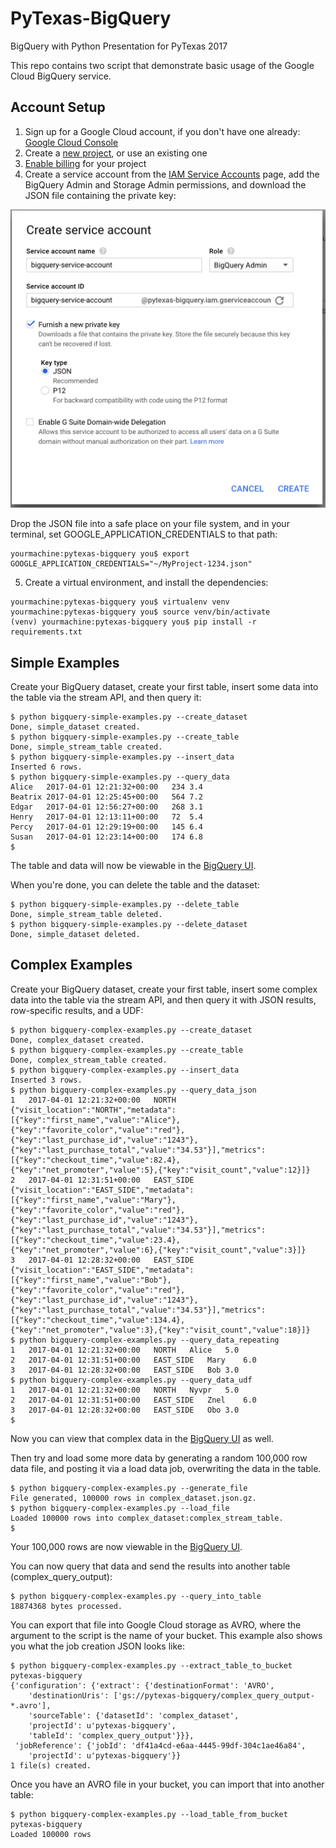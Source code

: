 # PyTexas-BigQuery
BigQuery with Python Presentation for PyTexas 2017

This repo contains two script that demonstrate basic usage of the Google Cloud BigQuery service.

## Account Setup

1. Sign up for a Google Cloud account, if you don't have one already: [Google Cloud Console](https://console.cloud.google.com/)
2. Create a [new project](https://console.cloud.google.com/cloud-resource-manager), or use an existing one
3. [Enable billing](https://support.google.com/cloud/answer/6293499#enable-billing) for your project
4. Create a service account from the [IAM Service Accounts](https://console.cloud.google.com/iam-admin/serviceaccounts/project) page, add the BigQuery Admin and Storage Admin permissions, and download the JSON file containing the private key:

![IAM Service Account Screen](/images/iam_add_service_account.png?raw=true)

Drop the JSON file into a safe place on your file system, and in your terminal, set GOOGLE_APPLICATION_CREDENTIALS to that path:

```
yourmachine:pytexas-bigquery you$ export GOOGLE_APPLICATION_CREDENTIALS="~/MyProject-1234.json"
```

5.  Create a virtual environment, and install the dependencies:

```
yourmachine:pytexas-bigquery you$ virtualenv venv
yourmachine:pytexas-bigquery you$ source venv/bin/activate
(venv) yourmachine:pytexas-bigquery you$ pip install -r requirements.txt
```

## Simple Examples

Create your BigQuery dataset, create your first table, insert some data into the table via the stream API, and then query it:

```
$ python bigquery-simple-examples.py --create_dataset
Done, simple_dataset created.
$ python bigquery-simple-examples.py --create_table
Done, simple_stream_table created.
$ python bigquery-simple-examples.py --insert_data
Inserted 6 rows.
$ python bigquery-simple-examples.py --query_data
Alice	2017-04-01 12:21:32+00:00	234	3.4
Beatrix	2017-04-01 12:25:45+00:00	564	7.2
Edgar	2017-04-01 12:56:27+00:00	268	3.1
Henry	2017-04-01 12:13:11+00:00	72	5.4
Percy	2017-04-01 12:29:19+00:00	145	6.4
Susan	2017-04-01 12:23:14+00:00	174	6.8
$ 
```

The table and data will now be viewable in the [BigQuery UI](https://bigquery.cloud.google.com/dataset/).

When you're done, you can delete the table and the dataset:

```
$ python bigquery-simple-examples.py --delete_table
Done, simple_stream_table deleted.
$ python bigquery-simple-examples.py --delete_dataset
Done, simple_dataset deleted.
```

## Complex Examples

Create your BigQuery dataset, create your first table, insert some complex data into the table via the stream API, and then query it with JSON results, row-specific results, and a UDF:

```
$ python bigquery-complex-examples.py --create_dataset
Done, complex_dataset created.
$ python bigquery-complex-examples.py --create_table
Done, complex_stream_table created.
$ python bigquery-complex-examples.py --insert_data
Inserted 3 rows.
$ python bigquery-complex-examples.py --query_data_json
1	2017-04-01 12:21:32+00:00	NORTH	{"visit_location":"NORTH","metadata":[{"key":"first_name","value":"Alice"},{"key":"favorite_color","value":"red"},{"key":"last_purchase_id","value":"1243"},{"key":"last_purchase_total","value":"34.53"}],"metrics":[{"key":"checkout_time","value":82.4},{"key":"net_promoter","value":5},{"key":"visit_count","value":12}]}
2	2017-04-01 12:31:51+00:00	EAST_SIDE	{"visit_location":"EAST_SIDE","metadata":[{"key":"first_name","value":"Mary"},{"key":"favorite_color","value":"red"},{"key":"last_purchase_id","value":"1243"},{"key":"last_purchase_total","value":"34.53"}],"metrics":[{"key":"checkout_time","value":23.4},{"key":"net_promoter","value":6},{"key":"visit_count","value":3}]}
3	2017-04-01 12:28:32+00:00	EAST_SIDE	{"visit_location":"EAST_SIDE","metadata":[{"key":"first_name","value":"Bob"},{"key":"favorite_color","value":"red"},{"key":"last_purchase_id","value":"1243"},{"key":"last_purchase_total","value":"34.53"}],"metrics":[{"key":"checkout_time","value":134.4},{"key":"net_promoter","value":3},{"key":"visit_count","value":18}]}
$ python bigquery-complex-examples.py --query_data_repeating
1	2017-04-01 12:21:32+00:00	NORTH	Alice	5.0
2	2017-04-01 12:31:51+00:00	EAST_SIDE	Mary	6.0
3	2017-04-01 12:28:32+00:00	EAST_SIDE	Bob	3.0
$ python bigquery-complex-examples.py --query_data_udf
1	2017-04-01 12:21:32+00:00	NORTH	Nyvpr	5.0
2	2017-04-01 12:31:51+00:00	EAST_SIDE	Znel	6.0
3	2017-04-01 12:28:32+00:00	EAST_SIDE	Obo	3.0
$ 
```

Now you can view that complex data in the [BigQuery UI](https://bigquery.cloud.google.com/dataset/) as well.

Then try and load some more data by generating a random 100,000 row data file, and posting it via a load data job, overwriting the data in the table.

```
$ python bigquery-complex-examples.py --generate_file
File generated, 100000 rows in complex_dataset.json.gz.
$ python bigquery-complex-examples.py --load_file
Loaded 100000 rows into complex_dataset:complex_stream_table.
$ 
```

Your 100,000 rows are now viewable in the [BigQuery UI](https://bigquery.cloud.google.com/dataset/).

You can now query that data and send the results into another table (complex_query_output):

```
$ python bigquery-complex-examples.py --query_into_table
18874368 bytes processed.
```

You can export that file into Google Cloud storage as AVRO, where the argument to the script is the name of your bucket. This example also shows you what the job creation JSON looks like:

```
$ python bigquery-complex-examples.py --extract_table_to_bucket pytexas-bigquery
{'configuration': {'extract': {'destinationFormat': 'AVRO',
    'destinationUris': ['gs://pytexas-bigquery/complex_query_output-*.avro'],
    'sourceTable': {'datasetId': 'complex_dataset',
    'projectId': u'pytexas-bigquery',
    'tableId': 'complex_query_output'}}},
 'jobReference': {'jobId': 'df41a4cd-e6aa-4445-99df-304c1ae46a84',
    'projectId': u'pytexas-bigquery'}}
1 file(s) created.
```

Once you have an AVRO file in your bucket, you can import that into another table:

```
$ python bigquery-complex-examples.py --load_table_from_bucket pytexas-bigquery
Loaded 100000 rows
```
